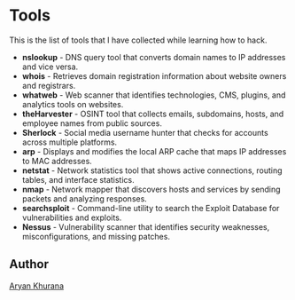 # Tools

This is the list of tools that I have collected while learning how to hack.

- **nslookup** - DNS query tool that converts domain names to IP addresses and vice versa.
- **whois** - Retrieves domain registration information about website owners and registrars.
- **whatweb** - Web scanner that identifies technologies, CMS, plugins, and analytics tools on websites.
- **theHarvester** - OSINT tool that collects emails, subdomains, hosts, and employee names from public sources.
- **Sherlock** - Social media username hunter that checks for accounts across multiple platforms.
- **arp** - Displays and modifies the local ARP cache that maps IP addresses to MAC addresses.
- **netstat** - Network statistics tool that shows active connections, routing tables, and interface statistics.
- **nmap** - Network mapper that discovers hosts and services by sending packets and analyzing responses.
- **searchsploit** - Command-line utility to search the Exploit Database for vulnerabilities and exploits.
- **Nessus** - Vulnerability scanner that identifies security weaknesses, misconfigurations, and missing patches.

## Author

[Aryan Khurana](https://www.github.com/AryanK1511)
